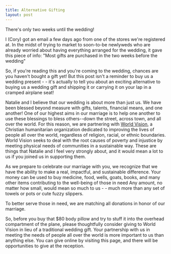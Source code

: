 ```yaml
---
title: Alternative Gifting
layout: post
---
```


There's only two weeks until the wedding! 

I (Cory) got an email a few days ago from one of the stores we're registered at. In the midst of trying to market to 
soon-to-be newlyweds who are already worried about having everything arranged for the wedding, it gave this piece of info:
"Most gifts are purchased in the two weeks before the wedding"

So, if you're reading this and you're coming to the wedding, chances are you haven't bought a gift yet! But this post
isn't a reminder to buy us a wedding present - - it's actually to tell you about an exciting alternative to buying us a wedding gift
and shipping it or carrying it on your lap in a cramped airplane seat!

Natalie and I believe that our wedding is about more than just us. 
We have been blessed beyond measure with gifts, talents, financial means, and one another!
One of our highest aims in our marriage is to help one another to use these blessings to bless others--down the street, 
across town, and all over the world. For this reason, we are partnering with <a href="http://www.worldvision.org/">World Vision</a>,
a Christian humanitarian organization dedicated to improving the lives of people all over the world, regardless of religion,
racial, or ethnic boundaries. World Vision seeks to deal with the root causes of poverty and injustice by meeting physical
needs of communities in a sustainable way. These are things that Natalie and I feel very strongly about, and it would
mean a lot to us if you joined us in supporting them.

As we prepare to celebrate our marriage with you, we recognize that we have the ability to make a real, impactful, and sustainable difference.
Your money can be used to buy
medicine, food, wells, goats, books, and many other items contributing to the well-being of those in need
Any amount, no matter how small, would mean so much to us - - much more than any set of towels or pots or cute fuzzy slippers.

To better serve those in need, we are matching all donations in honor of our marriage. 

So, before you buy that $80 body pillow and try to stuff it into the overhead compartment of the plane, please thoughtfully
consider giving to World Vision in lieu of a traditional wedding gift. Your partnership with us in meeting the needs of people
all over the world is more important to us than anything else. You can give online by visiting this page,
and there will be opportunities to give at the reception.

